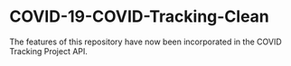 # COVID-19-COVID-Tracking-Clean

The features of this repository have now been incorporated in the COVID Tracking Project API.
